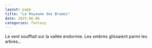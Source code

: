 ```yaml
---
layout: page
title: "Le Royaume des Brumes"
date: 2025-06-06
categories: fantasy
---
```


<div class="parchemin">
Le vent soufflait sur la vallée endormie. Les ombres glissaient parmi les arbres...
</div>
